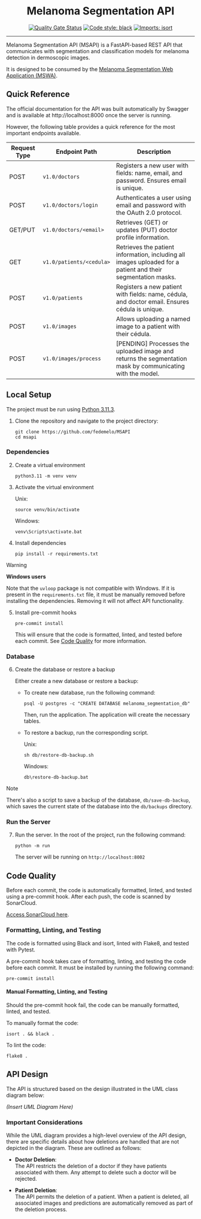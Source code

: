 <h1 align="center">Melanoma Segmentation API</h1>

<p align="center">
   <a href="https://sonarcloud.io/summary/new_code?id=fedemelo_MSAPI"><img src="https://sonarcloud.io/api/project_badges/measure?project=fedemelo_MSAPI&metric=alert_status" alt="Quality Gate Status"></a>
   <a href="https://github.com/psf/black"><img src="https://img.shields.io/badge/code%20style-black-000000.svg" alt="Code style: black"></a>
   <a href="https://pycqa.github.io/isort/"><img src="https://img.shields.io/badge/%20imports-isort-%231674b1?style=flat&labelColor=ef8336" alt="Imports: isort"></a>
</p>

---

Melanoma Segmentation API (MSAPI) is a FastAPI-based REST API that communicates with segmentation and classification models for melanoma detection in dermoscopic images.

It is designed to be consumed by the [Melanoma Segmentation Web Application (MSWA)](https://github.com/fedemelo/MSWA).

## Quick Reference

The official documentation for the API was built automatically by Swagger and is available at http://localhost:8000 once the server is running.

However, the following table provides a quick reference for the most important endpoints available.

| **Request Type** | **Endpoint Path**        | **Description**                                                                                              |
| ---------------- | ------------------------ | ------------------------------------------------------------------------------------------------------------ |
| POST             | `v1.0/doctors`           | Registers a new user with fields: name, email, and password. Ensures email is unique.                        |
| POST             | `v1.0/doctors/login`     | Authenticates a user using email and password with the OAuth 2.0 protocol.                                   |
| GET/PUT          | `v1.0/doctors/<email>`   | Retrieves (GET) or updates (PUT) doctor profile information.                                                 |
| GET              | `v1.0/patients/<cedula>` | Retrieves the patient information, including all images uploaded for a patient and their segmentation masks. |
| POST             | `v1.0/patients`          | Registers a new patient with fields: name, cédula, and doctor email. Ensures cédula is unique.               |
| POST             | `v1.0/images`            | Allows uploading a named image to a patient with their cédula.                                               |
| POST             | `v1.0/images/process`    | [PENDING] Processes the uploaded image and returns the segmentation mask by communicating with the model.    |

## Local Setup

The project must be run using [Python 3.11.3](https://www.python.org/downloads/release/python-3113/).

1. Clone the repository and navigate to the project directory:

   ```shell
   git clone https://github.com/fedemelo/MSAPI
   cd msapi
   ```

### Dependencies

2. Create a virtual environment

   ```shell
   python3.11 -m venv venv
   ```

3. Activate the virtual environment

   Unix:

   ```shell
   source venv/bin/activate
   ```

   Windows:

   ```batch
   venv\Scripts\activate.bat
   ```

4. Install dependencies

   ```shell
   pip install -r requirements.txt
   ```

> [!WARNING]
> **Windows users**
>
> Note that the `uvloop` package is not compatible with Windows. If it is present in the `requirements.txt` file, it must be manually removed before installing the dependencies. Removing it will not affect API functionality.


5. Install pre-commit hooks

   ```shell
   pre-commit install
   ```

   This will ensure that the code is formatted, linted, and tested before each commit. See [Code Quality](#code-quality) for more information.

### Database

6. Create the database or restore a backup

   Either create a new database or restore a backup:
   - To create new database, run the following command:
      ```shell
      psql -U postgres -c "CREATE DATABASE melanoma_segmentation_db"
      ```
      Then, run the application. The application will create the necessary tables.

   - To restore a backup, run the corresponding script.

      Unix:

      ```shell
      sh db/restore-db-backup.sh
      ```

      Windows:

      ```batch
      db\restore-db-backup.bat
      ```
   
 > [!NOTE] 
 > There's also a script to save a backup of the database, `db/save-db-backup`, which saves the current state of the database into the `db/backups` directory.

### Run the Server

7. Run the server. In the root of the project, run the following command:

   ```shell
   python -m run
   ```

   The server will be running on `http://localhost:8002`

## Code Quality

Before each commit, the code is automatically formatted, linted, and tested using a pre-commit hook.
After each push, the code is scanned by SonarCloud.

[Access SonarCloud here](https://sonarcloud.io/summary/overall?id=fedemelo_MSAPI).

### Formatting, Linting, and Testing

The code is formatted using Black and isort, linted with Flake8, and tested with Pytest.

A pre-commit hook takes care of formatting, linting, and testing the code before each commit. It must be installed by running the following command:

```shell
pre-commit install
```

#### Manual Formatting, Linting, and Testing

Should the pre-commit hook fail, the code can be manually formatted, linted, and tested.

To manually format the code:

```shell
isort . && black .
```

To lint the code:

```shell
flake8 .
```

## API Design

The API is structured based on the design illustrated in the UML class diagram below:

*(Insert UML Diagram Here)*

### Important Considerations

While the UML diagram provides a high-level overview of the API design, there are specific details about how deletions are handled that are not depicted in the diagram. These are outlined as follows:

- **Doctor Deletion**:  
  The API restricts the deletion of a doctor if they have patients associated with them. Any attempt to delete such a doctor will be rejected.

- **Patient Deletion**:  
  The API permits the deletion of a patient. When a patient is deleted, all associated images and predictions are automatically removed as part of the deletion process. 
